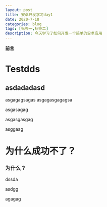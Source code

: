 ```yaml
---
layout: post
title: 安卓开发学习day1
date: 2020-7-18
categories: blog
tags: [标签一,标签二]
description: 今天学习了如何开发一个简单的安卓应用
---
```


 **前言**
 <h1><b>Testdds</b></h1>

 ## asdadadasd #

 asgagagsagas
 asgagasgagagsa

 asgasagag

 asgasgasgag

 asggaag

 # 为什么成功不了？ #

 ### 为什么？ #

 dssda

 asdgg

 agagag












